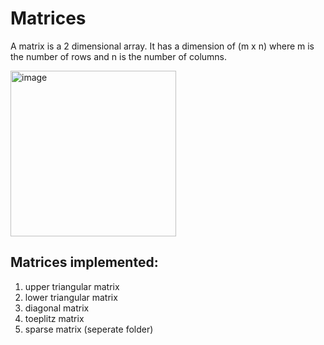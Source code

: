 # Matrices
A matrix is a 2 dimensional array. It has a dimension of (m x n) where m is the number of rows and n is the number of columns.

<img width="265" alt="image" src="https://user-images.githubusercontent.com/68846562/146651001-2a763470-95a2-40bd-b386-8c9a66171eb7.png">

## Matrices implemented:
1. upper triangular matrix
2. lower triangular matrix
3. diagonal matrix
4. toeplitz matrix
5. sparse matrix (seperate folder)
